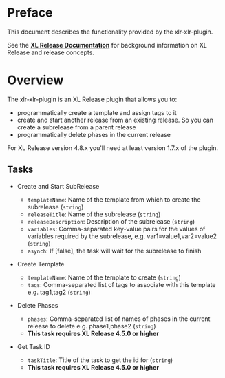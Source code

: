 # Preface #

This document describes the functionality provided by the xlr-xlr-plugin.

See the **[XL Release Documentation](https://docs.xebialabs.com/xl-release/index.html)** for background information on XL Release and release concepts.

# Overview #

The xlr-xlr-plugin is an XL Release plugin that allows you to:
  * programmatically create a template and assign tags to it
  * create and start another release from an existing release. So you can create a subrelease from a parent release
  * programmatically delete phases in the current release

For XL Release version 4.8.x you'll need at least version 1.7.x of the plugin.

## Tasks ##
+ Create and Start SubRelease
  * `templateName`: Name of the template from which to create the subrelease (`string`) 
  * `releaseTitle`: Name of the subrelease (`string`)
  * `releaseDescription`: Description of the subrelease (`string`)
  * `variables`: Comma-separated key-value pairs for the values of variables required by the subrelease, e.g. var1=value1,var2=value2 (`string`)
  * `asynch`: If [false], the task will wait for the subrelease to finish

+ Create Template
  * `templateName`: Name of the template to create (`string`)
  * `tags`: Comma-separated list of tags to associate with this template e.g. tag1,tag2 (`string`)

+ Delete Phases
  * `phases`: Comma-separated list of names of phases in the current release to delete e.g. phase1,phase2 (`string`)
  * **This task requires XL Release 4.5.0 or higher**

+ Get Task ID
  *  `taskTitle`: Title of the task to get the id for (`string`)
  * **This task requires XL Release 4.5.0 or higher**

